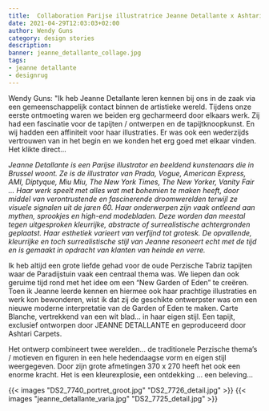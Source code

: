 ```yaml
---
title:  Collaboration Parijse illustratrice Jeanne Detallante x Ashtari Carpets 
date: 2021-04-29T12:03:03+02:00
author: Wendy Guns
category: design stories
description:
banner: jeanne_detallante_collage.jpg
tags:
- jeanne detallante
- designrug
---
```


Wendy Guns: "Ik heb Jeanne Detallante leren kennen bij ons in de zaak via een gemeenschappelijk contact binnen de artistieke wereld. Tijdens onze eerste ontmoeting waren we beiden erg gecharmeerd door elkaars werk. Zij had een fascinatie voor de tapijten / ontwerpen en de tapijtknoopkunst. En wij hadden een affiniteit voor haar illustraties. Er was ook een wederzijds vertrouwen van in het begin en we konden het erg goed met elkaar vinden. Het klikte direct...
<!--more-->
*Jeanne Detallante is een Parijse illustrator en beeldend kunstenaars die in Brussel woont. Ze is de illustrator van Prada, Vogue, American Express, AMI, Diptyque, Miu Miu, The New York Times, The New Yorker, Vanity Fair ... Haar werk speelt met alles wat met bohemien te maken heeft, door middel van verontrustende en fascinerende droomwerelden terwijl ze visuele signalen uit de jaren 60. Haar onderwerpen zijn vaak ontleend aan mythen, sprookjes en high-end modebladen. Deze worden dan meestal tegen uitgesproken kleurrijke, abstracte of surrealistische achtergronden geplaatst. Haar esthetiek varieert van verfijnd tot grotesk. De opvallende, kleurrijke en toch surrealistische stijl van Jeanne resoneert echt met de tijd en is gemaakt in opdracht van klanten van heinde en verre.*

Ik heb altijd een grote liefde gehad voor de oude Perzische Tabriz tapijten waar de Paradijstuin vaak een centraal thema was. We liepen dan ook geruime tijd rond met het idee om een “New Garden of Eden” te creëren. Toen ik Jeanne leerde kennen en hiermee ook haar prachtige illustraties en werk kon bewonderen, wist ik dat zij de geschikte ontwerpster was om een nieuwe moderne interpretatie van de Garden of Eden te maken. Carte Blanche, vertrekkend van een wit blad… in haar eigen stijl. Een tapijt, exclusief ontworpen door JEANNE DETALLANTE en geproduceerd door Ashtari Carpets.

Het ontwerp combineert twee werelden… de traditionele Perzische thema’s / motieven en figuren in een hele hedendaagse vorm en eigen stijl weergegeven. Door zijn grote afmetingen 370 x 270 heeft het ook een enorme kracht. Het is een kleurexplosie, een ontdekking … een beleving… 


{{< images "DS2_7740_portret_groot.jpg" "DS2_7726_detail.jpg" >}}
{{< images "jeanne_detallante_varia.jpg" "DS2_7725_detail.jpg" >}}

